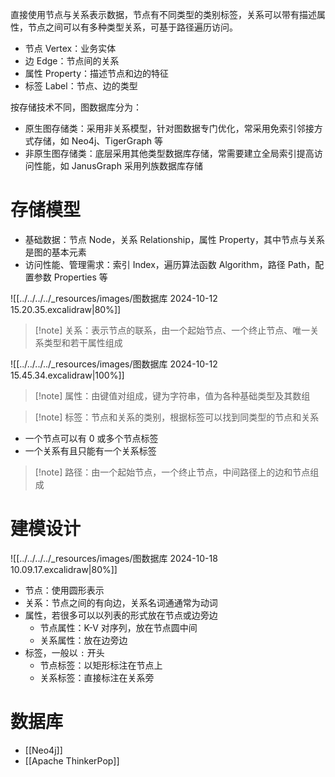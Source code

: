 直接使用节点与关系表示数据，节点有不同类型的类别标签，关系可以带有描述属性，节点之间可以有多种类型关系，可基于路径遍历访问。
- 节点 Vertex：业务实体
- 边 Edge：节点间的关系
- 属性 Property：描述节点和边的特征
- 标签 Label：节点、边的类型

按存储技术不同，图数据库分为：
- 原生图存储类：采用非关系模型，针对图数据专门优化，常采用免索引邻接方式存储，如 Neo4j、TigerGraph 等
- 非原生图存储类：底层采用其他类型数据库存储，常需要建立全局索引提高访问性能，如 JanusGraph 采用列族数据库存储

# 存储模型

- 基础数据：节点 Node，关系 Relationship，属性 Property，其中节点与关系是图的基本元素
- 访问性能、管理需求：索引 Index，遍历算法函数 Algorithm，路径 Path，配置参数 Properties 等

![[../../../../_resources/images/图数据库 2024-10-12 15.20.35.excalidraw|80%]]

> [!note] 关系：表示节点的联系，由一个起始节点、一个终止节点、唯一关系类型和若干属性组成

![[../../../../_resources/images/图数据库 2024-10-12 15.45.34.excalidraw|100%]]

> [!note] 属性：由键值对组成，键为字符串，值为各种基础类型及其数组

> [!note] 标签：节点和关系的类别，根据标签可以找到同类型的节点和关系

- 一个节点可以有 0 或多个节点标签
- 一个关系有且只能有一个关系标签

> [!note] 路径：由一个起始节点，一个终止节点，中间路径上的边和节点组成

# 建模设计

![[../../../../_resources/images/图数据库 2024-10-18 10.09.17.excalidraw|80%]]

- 节点：使用圆形表示
- 关系：节点之间的有向边，关系名词通通常为动词
- 属性，若很多可以以列表的形式放在节点或边旁边
	- 节点属性：K-V 对序列，放在节点圆中间
	- 关系属性：放在边旁边
- 标签，一般以 `:` 开头
	- 节点标签：以矩形标注在节点上
	- 关系标签：直接标注在关系旁
# 数据库

- [[Neo4j]]
- [[Apache ThinkerPop]]